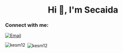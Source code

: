 <h1 align="center">Hi 👋, I'm Secaida</h1>

<h3 align="left">Connect with me:</h3>
<p align="left"> <a href="mailto:tarosecaida@gmail.com"> <img src="https://img.shields.io/badge/Gmail-D14836?style=for-the-badge&logo=gmail&logoColor=white" alt="Email" /></a> </p>



<p><img align="left" src="https://github-profile-summary-cards.vercel.app/api/cards/repos-per-language?username=kesm12&theme=default&show_icons=true&locale=en&layout=compact" alt="kesm12" /></p>

<p>&nbsp;<img align="center" src="https://github-readme-stats.vercel.app/api?username=kesm12&show_icons=true&locale=en" alt="kesm12" /></p>





<!--
**KESM12/KESM12** is a ✨ _special_ ✨ repository because its `README.md` (this file) appears on your GitHub profile.

Here are some ideas to get you started:

- 🔭 I’m currently working on ...
- 🌱 I’m currently learning ...
- 👯 I’m looking to collaborate on ...
- 🤔 I’m looking for help with ...
- 💬 Ask me about ...
- 📫 How to reach me: ...
- 😄 Pronouns: ...
- ⚡ Fun fact: ...
-->
